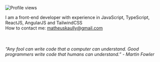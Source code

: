 ![Profile views](https://komarev.com/ghpvc/?username=matheuskaully&color=blueviolet)

I am a front-end developer with experience in JavaScript, TypeScript, ReactJS, AngularJS and TailwindCSS  
How to contact me: matheuskaully@gmail.com

<p style="padding-top: 36px; font-style: italic;">
  “Any fool can write code that a computer can understand. Good programmers write code that humans can understand.” - Martin Fowler
</p>
